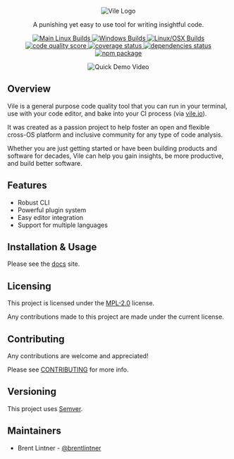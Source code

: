 <p align="center">
<img style="background: none" src="https://user-images.githubusercontent.com/93340/29194760-20c18b1e-7df9-11e7-94aa-47c0302b1b6b.png" alt="Vile Logo">
</p>

<p align="center">A punishing yet easy to use tool for writing insightful code. </p>

<p align="center">
  <a href="https://circleci.com/gh/forthright/vile">
    <img src="https://circleci.com/gh/forthright/vile.svg?style=shield&circle-token=76807e9cc864afc2d2af7db4c744a0eae8b9fc00" alt="Main Linux Builds">
  </a>
  <a href="https://ci.appveyor.com/project/brentlintner/vile/branch/master">
    <img src="https://ci.appveyor.com/api/projects/status/3qu5ih8n3iufpait/branch/master?svg=true" alt="Windows Builds">
  </a>
  <a href="https://travis-ci.org/forthright/vile">
    <img src="https://travis-ci.org/forthright/vile.svg?branch=master" alt="Linux/OSX Builds">
  </a>
  <a href="https://vile.io/~brentlintner/vile">
    <img src="https://vile.io/api/v0/projects/vile/badges/score?token=USryyHar5xQs7cBjNUdZ" alt="code quality score">
  </a>
  <a href="https://vile.io/~brentlintner/vile">
    <img src="https://vile.io/api/v0/projects/vile/badges/coverage?token=USryyHar5xQs7cBjNUdZ" alt="coverage status">
  </a>
  <a href="https://vile.io/~brentlintner/vile">
    <img src="https://vile.io/api/v0/projects/vile/badges/dependency?token=USryyHar5xQs7cBjNUdZ" alt="dependencies status">
  </a>
  <a href="https://www.npmjs.com/package/vile">
    <img src="https://badge.fury.io/js/vile.svg" alt="npm package">
  </a>
</p>

<p align="center">
  <img src="https://user-images.githubusercontent.com/93340/29182233-2204e6f6-7dcc-11e7-93a4-f58b16c706f6.png" alt="Quick Demo Video">
</p>

## Overview

Vile is a general purpose code quality tool that you can
run in your terminal, use with your code editor, and bake into your CI process (via [vile.io](https://vile.io)).

It was created as a passion project to help foster an
open and flexible cross-OS platform and inclusive community for any type of code analysis.

Whether you are just getting started or have been building products and software for decades,
Vile can help you gain insights, be more productive, and build better software.

## Features

* Robust CLI
* Powerful plugin system
* Easy editor integration
* Support for multiple languages

## Installation & Usage

Please see the [docs](https://docs.vile.io) site.

## Licensing

This project is licensed under the [MPL-2.0](LICENSE) license.

Any contributions made to this project are made under the current license.

## Contributing

Any contributions are welcome and appreciated!

Please see [CONTRIBUTING](CONTRIBUTING.md) for more info.

## Versioning

This project uses [Semver](http://semver.org).

## Maintainers

- Brent Lintner - [@brentlintner](http://github.com/brentlintner)
